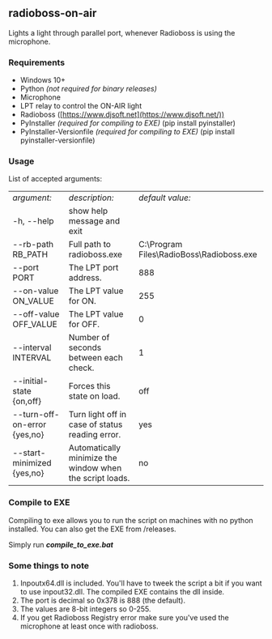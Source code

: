 ## radioboss-on-air

Lights a light through parallel port, whenever Radioboss is using the microphone.

### Requirements

*   Windows 10+
*   Python _(not required for binary releases)_
*   Microphone
*   LPT relay to control the ON-AIR light
*   Radioboss ([https://www.djsoft.net](https://www.djsoft.net/))
*   PyInstaller _(required for compiling to EXE)_ (pip install pyinstaller)
*   PyInstaller-Versionfile _(required for compiling to EXE)_ (pip install pyinstaller-versionfile)

### Usage

List of accepted arguments:

<table><tbody><tr><td><i>argument:</i></td><td><i>description:</i></td><td><i>default value:</i></td></tr><tr><td>-h, --help</td><td>show help message and exit</td><td>&nbsp;</td></tr><tr><td>--rb-path RB_PATH</td><td>Full path to radioboss.exe</td><td>C:\Program Files\RadioBoss\Radioboss.exe</td></tr><tr><td>--port PORT</td><td>The LPT port address.</td><td>888</td></tr><tr><td>--on-value ON_VALUE</td><td>The LPT value for ON.</td><td>255</td></tr><tr><td>--off-value OFF_VALUE</td><td>The LPT value for OFF.</td><td>0</td></tr><tr><td>--interval INTERVAL</td><td>Number of seconds between each check.</td><td>1</td></tr><tr><td>--initial-state {on,off}</td><td>Forces this state on load.</td><td>off</td></tr><tr><td>--turn-off-on-error {yes,no}</td><td>Turn light off in case of status reading error.</td><td>yes</td></tr><tr><td>--start-minimized {yes,no}</td><td>Automatically minimize the window when the script loads.</td><td>no</td></tr></tbody></table>

### Compile to EXE

Compiling to exe allows you to run the script on machines with no python installed. You can also get the EXE from /releases.

Simply run _**compile\_to\_exe.bat**_

### Some things to note

1.  Inpoutx64.dll is included. You'll have to tweek the script a bit if you want to use inpout32.dll. The compiled EXE contains the dll inside.
2.  The port is decimal so 0x378 is 888 (the default).
3.  The values are 8-bit integers so 0-255.
4.  If you get Radioboss Registry error make sure you've used the microphone at least once with radioboss.
